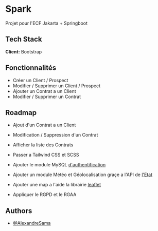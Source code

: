 
# Spark

Projet pour l'ECF Jakarta + Springboot


## Tech Stack

**Client:** Bootstrap


## Fonctionnalités

- Créer un Client / Prospect
- Modifier / Supprimer un Client / Prospect
- Ajouter un Contrat a un Client
- Modifier / Supprimer un Contrat


## Roadmap

- Ajout d'un Contrat a un Client
- Modification / Suppression d'un Contrat
- Afficher la liste des Contrats

- Passer a Tailwind CSS et SCSS
- Ajouter le module MySQL [d'authentification](https://www.npmjs.com/package/mysql2)
- Ajouter un module Météo et Géolocalisation graçe a l'API de [l'Etat](https://www.data.gouv.fr/fr/reuses/api-de-recuperation-de-donnees-meteorologiques-du-reseau-infoclimat-static-et-de-meteo-france-synop/)
- Ajouter une map a l'aide la librairie [leaflet](https://leafletjs.com/)

- Appliquer le RGPD et le RGAA



## Authors

- [@AlexandreSama](https://github.com/AlexandreSama)

